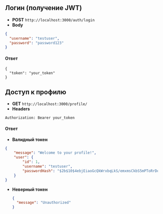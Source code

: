 ## Логин (получение JWT)

* **POST** `http://localhost:3000/auth/login`
* **Body**

```json
{
  "username": "testuser",
  "password": "password123"
}
```

#### **Ответ**

```
{
  "token": "your_token"
}
```

## Доступ к профилю

* **GET** `http://localhost:3000/profile/`
* **Headers**

`Authorization: Bearer your_token`

#### Ответ

* **Валидный токен**

```json
{
    "message": "Welcome to your profile!",
    "user": {
        "id": 1,
        "username": "testuser",
        "passwordHash": "$2b$10$4ebjEiaoGcQkWrxbqLkS/emxmsCkbS5mPToRrDo4mQhO6hImd8JF."
    }
}
```

* **Неверный токен**
  ```json
  {
    "message": "Unauthorized"
  }
  ```
